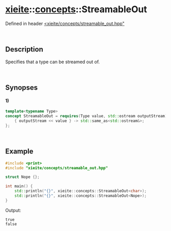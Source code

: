 # [xieite](../../xieite.md)\:\:[concepts](../../concepts.md)\:\:StreamableOut
Defined in header [<xieite/concepts/streamable_out.hpp"](../../../include/xieite/concepts/streamable_out.hpp)

&nbsp;

## Description
Specifies that a type can be streamed out of.

&nbsp;

## Synopses
#### 1)
```cpp
template<typename Type>
concept StreamableOut = requires(Type value, std::ostream outputStream) {
    { outputStream << value } -> std::same_as<std::ostream&>;
};
```

&nbsp;

## Example
```cpp
#include <print>
#include "xieite/concepts/streamable_out.hpp"

struct Nope {};

int main() {
    std::println("{}", xieite::concepts::StreamableOut<char>);
    std::println("{}", xieite::concepts::StreamableOut<Nope>);
}
```
Output:
```
true
false
```
